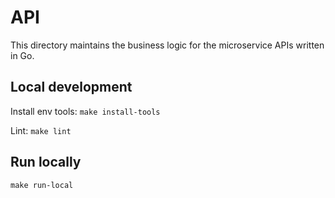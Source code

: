 # API

This directory maintains the business logic for the microservice APIs written in Go.

## Local development

Install env tools:
`make install-tools`

Lint:
`make lint`

## Run locally

`make run-local`